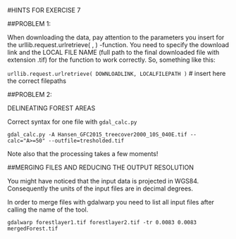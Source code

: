 
#HINTS FOR EXERCISE 7

##PROBLEM 1:

When downloading the data, pay attention to the parameters you insert for the urllib.request.urlretrieve( , ) -function. 
You need to specify the download link and the LOCAL FILE NAME (full path to the final downloaded file with extension .tif) 
for the function to work correctly. So, something like this:

`urllib.request.urlretrieve( DOWNLOADLINK, LOCALFILEPATH )` # insert here the correct filepaths


##PROBLEM 2:

DELINEATING FOREST AREAS 

Correct syntax for one file with `gdal_calc.py`

`gdal_calc.py -A Hansen_GFC2015_treecover2000_10S_040E.tif --calc="A>=50" --outfile=tresholded.tif`

Note also that the processing takes a few moments!


##MERGING FILES AND REDUCING THE OUTPUT RESOLUTION

You might have noticed that the input data is projected in WGS84. Consequently the units of the 
input files are in decimal degrees. 

In order to merge files with gdalwarp you need to list all input files after calling the name of the tool. 

`gdalwarp forestlayer1.tif forestlayer2.tif -tr 0.0083 0.0083 mergedForest.tif`


